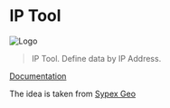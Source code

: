 # IP Tool
![Logo](https://github.com/ddrv/iptool/wiki/img/iptool.png)
> IP Tool. Define data by IP Address.

[Documentation](https://github.com/ddrv/iptool/wiki)

The idea is taken from [Sypex Geo](https://sypexgeo.net)